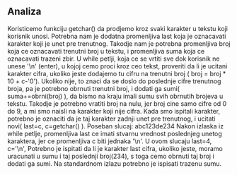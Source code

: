 ## Analiza
Koristicemo funkciju getchar() da prodjemo kroz svaki karakter u tekstu koji korisnik unosi. Potrebna nam je dodatna promenljiva last koja je oznacavati karakter koji je unet pre trenutnog. Takodje nam je potrebna promenljiva broj koja ce oznacavati trenutni broj u tekstu, i promenljiva suma koja ce oznacavati trazeni zbir.
U while petlji, koja ce se vrtiti sve dok korisnik ne unese '\n' (enter), u kojoj cemo proci kroz ceo tekst, proveriti da li je ucitani karakter cifra, ukoliko jeste dodajemo tu cifru na trenutni broj ( broj = broj * 10 + c-'0'). Ukoliko nije, to znaci da se doslo do poslednje cifre trenutnog broja, pa je potrebno obrnuti trenutni broj, i dodati ga sumi( suma+=obrni(broj) ), da bismo na kraju imali sumu svih obrnutih brojeva u tekstu. Takodje je potrebno vratiti broj na nulu, jer broj cine samo cifre od 0 do 9, a mi smo naisli na karakter koji nije cifra. Kada smo ispitali karakter, potrebno je oznaciti da je taj karakter zadnji unet pre trenutnog, i ucitati novi( last=c, c=getchar() ).
Poseban slucaj: abc123de234
Nakon izlaska iz while petlje, promenljiva last ce imati stvarnu vrednost poslednjeg unetog karaktera, jer ce promenljiva c biti jednaka '\n'. U ovom slucaju last=4, c='\n', Potrebno je ispitati da li je karakter last cifra, ukoliko jeste, moramo uracunati u sumu i taj poslednji broj(234), s toga cemo obrnuti taj broj i dodati ga sumi. Na standardnom izlazu potrebno je ispisati trazenu sumu. 
